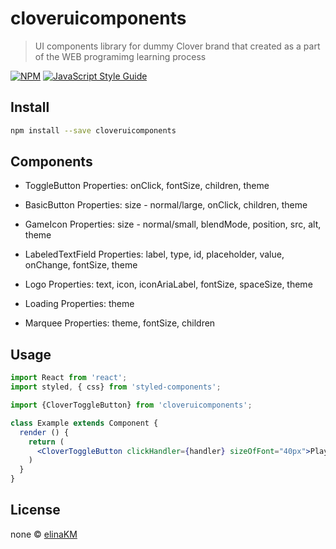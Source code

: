 # cloveruicomponents

> UI components library for dummy Clover brand that created as a part of the WEB programimg learning process

[![NPM](https://img.shields.io/npm/v/cloveruipack.svg)](https://www.npmjs.com/package/cloveruipack) [![JavaScript Style Guide](https://img.shields.io/badge/code_style-standard-brightgreen.svg)](https://standardjs.com)

## Install

```bash
npm install --save cloveruicomponents
```
## Components

* ToggleButton
	Properties:
	onClick, fontSize, children, theme

* BasicButton
	Properties:
	size - normal/large,
	onClick, children, theme
	
* GameIcon
	Properties:
	size - normal/small,
	blendMode, position, src, alt, theme
	
* LabeledTextField
	Properties:
	label, type, id, placeholder, value, onChange, fontSize, theme

* Logo
	Properties:
	text, icon, iconAriaLabel, fontSize, spaceSize, theme

* Loading
	Properties:
	theme

* Marquee
	Properties:
	theme, fontSize, children

## Usage

```jsx
import React from 'react';
import styled, { css} from 'styled-components';

import {CloverToggleButton} from 'cloveruicomponents';

class Example extends Component {
  render () {
    return (
	  <CloverToggleButton clickHandler={handler} sizeOfFont="40px">Play</CloverToggleButton>
    )
  }
}
```

## License

none © [elinaKM](https://github.com/elinaKM)
